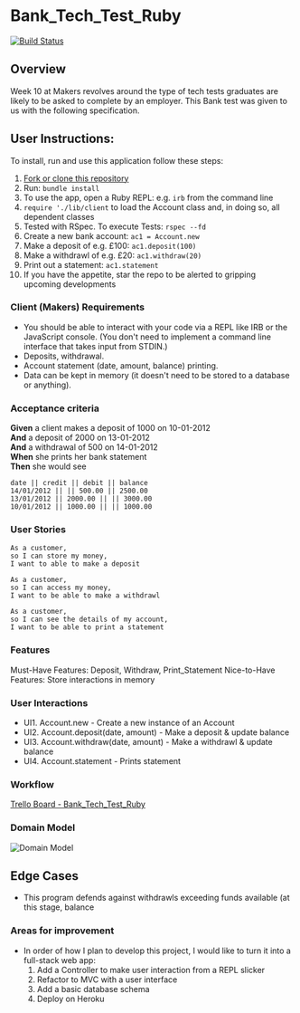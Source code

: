  # Bank_Tech_Test_Ruby

 [![Build Status](https://travis-ci.com/Alastair2D/bank-tech-test-ruby.svg?branch=master)](https://travis-ci.org/Alastair2D/bank_tech_test_ruby)

## Overview
Week 10 at Makers revolves around the type of tech tests graduates are likely to be asked to complete by an employer. This Bank test was given to us with the following specification.

## User Instructions:

To install, run and use this application follow these steps:

1. [Fork or clone this repository](https://github.com/Alastair2D/bank_tech_test)
2. Run: `bundle install`
3. To use the app, open a Ruby REPL: e.g. `irb` from the command line
4. `require './lib/client` to load the Account class and, in doing so, all dependent classes
5. Tested with RSpec.  To execute Tests: `rspec --fd`
6. Create a new bank account: `ac1 = Account.new`
7. Make a deposit of e.g. £100: `ac1.deposit(100)`
8. Make a withdrawl of e.g. £20: `ac1.withdraw(20)`
9. Print out a statement: `ac1.statement`
10. If you have the appetite, star the repo to be alerted to gripping upcoming developments


### Client (Makers) Requirements

* You should be able to interact with your code via a REPL like IRB or the JavaScript console.  (You don't need to implement a command line interface that takes input from STDIN.)
* Deposits, withdrawal.
* Account statement (date, amount, balance) printing.
* Data can be kept in memory (it doesn't need to be stored to a database or anything).

### Acceptance criteria

**Given** a client makes a deposit of 1000 on 10-01-2012  
**And** a deposit of 2000 on 13-01-2012  
**And** a withdrawal of 500 on 14-01-2012  
**When** she prints her bank statement  
**Then** she would see

```
date || credit || debit || balance
14/01/2012 || || 500.00 || 2500.00
13/01/2012 || 2000.00 || || 3000.00
10/01/2012 || 1000.00 || || 1000.00
```

### User Stories
```
As a customer, 
so I can store my money, 
I want to able to make a deposit
```

```
As a customer, 
so I can access my money, 
I want to be able to make a withdrawl
```

```
As a customer, 
so I can see the details of my account, 
I want to be able to print a statement
```

### Features
Must-Have Features:  Deposit, Withdraw, Print_Statement
Nice-to-Have Features: Store interactions in memory

### User Interactions 
* UI1. Account.new - Create a new instance of an Account
* UI2. Account.deposit(date, amount) - Make a deposit & update balance
* UI3. Account.withdraw(date, amount) - Make a withdrawl & update balance
* UI4. Account.statement - Prints statement

### Workflow
[Trello Board - Bank_Tech_Test_Ruby](https://trello.com/b/u1DJkPsD/bank-tech-test)

### Domain Model

![Domain Model](https://github.com/Alastair2D/bank_tech_test_ruby/blob/master/images/dm4.jpg)

## Edge Cases 
* This program defends against withdrawls exceeding funds available (at this stage, balance

### Areas for improvement
* In order of how I plan to develop this project, I would like to turn it into a full-stack web app:
    1. Add a Controller to make user interaction from a REPL slicker
    2. Refactor to MVC with a user interface 
    3. Add a basic database schema
    4. Deploy on Heroku